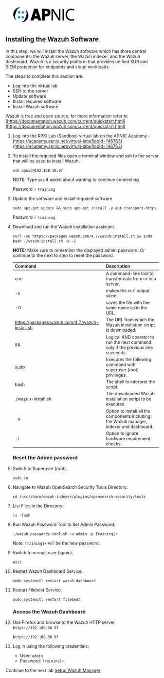 ![](images/apnic_logo.png)

  
## Installing the Wazuh Software ##

In this step, we will install the Wazuh software which has three central components: the Wazuh server, the Wazuh indexer, and the Wazuh dashboard. Wazuh is a security platform that provides unified XDR and SIEM protection for endpoints and cloud workloads. 

The steps to complete this section are:
* Log into the virtual lab
* SSH to the server
* Update software
* Install required software
* Install Wazuh software

Wazuh is free and open source, for more information refer to [https://documentation.wazuh.com/current/quickstart.html](https://documentation.wazuh.com/current/quickstart.html)

1. Log into the RPKI Lab (Sandbox) virtual lab on the APNIC Academy - [https://academy.apnic.net/virtual-labs?labId=146763](https://academy.apnic.net/virtual-labs?labId=146763)

2. To install the required files open a terminal window and ssh to the server that will be used to install Wazuh.

    ```
    ssh apnic@192.168.30.97
    ```

    NOTE: Type `yes` if asked about wanting to continue connecting

    Password = `training`


3. Update the software and install required software
    ```
    sudo apt-get update && sudo apt-get install -y apt-transport-https
    ```

    Password = `training`

4. Download and run the Wazuh installation assistant.

    ```
    curl -sO https://packages.wazuh.com/4.7/wazuh-install.sh && sudo bash ./wazuh-install.sh -a -i
    ```

    **NOTE:** Make sure to remember the displayed admin password. Or continue to the next to step to reset the password.

    | Command  | Description |
    |--------------|-------------|
    | curl       | A command-line tool to transfer data from or to a server. |
    | -s        | makes the curl output silent. |
    | -O         | saves the file with the same name as in the URL. |
    | https://packages.wazuh.com/4.7/wazuh-install.sh | The URL from which the Wazuh installation script is downloaded. |
    | &&         | Logical AND operator to run the next command only if the previous one succeeds. |
    | sudo       | Executes the following command with superuser (root) privileges. |
    | bash       | The shell to interpret the script. |
    | ./wazuh-install.sh | The downloaded Wazuh installation script to be executed. |
    | -a         | Option to install all the components including the Wazuh manager, indexer and dashboard. |
    | -i         | Option to ignore hardware requirement checks. |


    ### Reset the Admin password ###

6. Switch to Superuser (root).

    ```
    sudo su
    ```

7. Navigate to Wazuh OpenSearch Security Tools Directory:

    ```
    cd /usr/share/wazuh-indexer/plugins/opensearch-security/tools
    ```

8. List Files in the Directory:

    ```
    ls -lash
    ```

9. Run Wazuh Password Tool to Set Admin Password:

    ```
    ./wazuh-passwords-tool.sh -u admin -p Training1+
    ```
    Note: `Training1+` will be the new password.

10. Switch to normal user (apnic).

    ```
    exit
    ```

11. Restart Wazuh Dashboard Service.

    ```
    sudo systemctl restart wazuh-dashboard
    ```

12. Restart Filebeat Service.

    ```
    sudo systemctl restart filebeat
    ```

    ### Access the Wazuh Dashboard ###

13. Use Firefox and browse to the Wazuh HTTP server `https://192.168.30.97`

    ```
    https://192.168.30.97
    ```

15. Log in using the following credentials:

    * User: `admin`<br>
    * Password: `Training1+`
   

Continue to the next lab [Setup Wazuh Manager](01-Setup-Wazuh-Manager.md)

